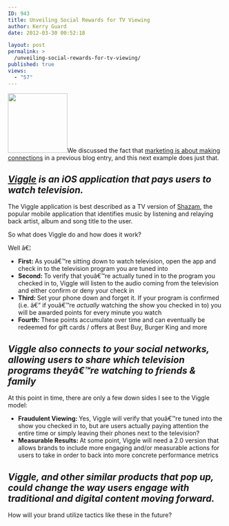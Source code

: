 ```yaml
---
ID: 943
title: Unveiling Social Rewards for TV Viewing
author: Kerry Guard
date: 2012-03-30 00:52:18

layout: post
permalink: >
  /unveiling-social-rewards-for-tv-viewing/
published: true
views:
  - "57"
---
```

<img class="alignleft wp-image-920" title="viggle logo" src="http://mkgmediagroup.com/wp-content/uploads/2012/04/viggle-logo.jpeg" alt="" width="138" height="138" />We discussed the fact that <a href="http://mkgmediagroup.com/marketing-is-about-making-connections" target="_blank">marketing is about making connections</a> in a previous blog entry, and this next example does just that.
<h2><em><a href="http://www.intomobile.com/2012/02/22/viggle-app-pays-users-watch-tv/" target="_blank">Viggle</a> is an iOS application that pays users to watch television.</em></h2>
The Viggle application is best described as a TV version of <a href="http://shazam.com/" target="_blank">Shazam</a>, the popular mobile application that identifies music by listening and relaying back artist, album and song title to the user.

So what does Viggle do and how does it work?

Well â€¦
<ul>
	<li><strong>First: </strong>As youâ€™re sitting down to watch television, open the app and check in to the television program you are tuned into</li>
	<li><strong>Second: </strong>To verify that youâ€™re actually tuned in to the program you checked in to, Viggle will listen to the audio coming from the television and either confirm or deny your check in</li>
	<li><strong>Third: </strong>Set your phone down and forget it. If your program is confirmed (i.e. â€” if youâ€™re <em>actually </em>watching the show you checked in to) you will be awarded points for every minute you watch</li>
	<li><strong>Fourth: </strong>These points accumulate over time and can eventually be redeemed for gift cards / offers at Best Buy, Burger King and more</li>
</ul>
<h2><em>Viggle also connects to your social networks, allowing users to share which television programs theyâ€™re watching to friends &amp; family</em></h2>
At this point in time, there are only a few down sides I see to the Viggle model:
<ul>
	<li><strong>Fraudulent Viewing: </strong>Yes, Viggle will verify that youâ€™re tuned into the show you checked in to, but are users actually paying attention the entire time or simply leaving their phones next to the television?</li>
	<li><strong>Measurable Results: </strong>At some point, Viggle will need a 2.0 version that allows brands to include more engaging and/or measurable actions for users to take in order to back into more concrete performance metrics</li>
</ul>
<h2><em>Viggle, and other similar products that pop up, could change the way users engage with traditional and digital content moving forward.</em></h2>
How will your brand utilize tactics like these in the future?